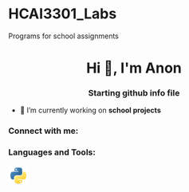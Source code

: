# HCAI3301_Labs
Programs for school assignments
<h1 align="center">Hi 👋, I'm Anon</h1>
<h3 align="center">Starting github info file</h3>

- 🔭 I’m currently working on **school projects**

<h3 align="left">Connect with me:</h3>
<p align="left">
</p>

<h3 align="left">Languages and Tools:</h3>
<p align="left"> <a href="https://www.python.org" target="_blank" rel="noreferrer"> <img src="https://raw.githubusercontent.com/devicons/devicon/master/icons/python/python-original.svg" alt="python" width="40" height="40"/> </a> </p>
